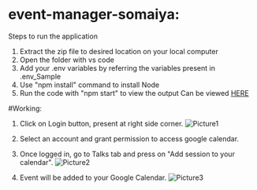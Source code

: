 # event-manager-somaiya:
 
 Steps to run the application
 1. Extract the zip file to desired location on your local computer
 2. Open the folder with vs code
 3. Add your .env variables by referring the variables present in .env_Sample
 4. Use "npm install" command to install Node
 5. Run the code with "npm start" to view the output
 Can be viewed [HERE](https://geletinousamigo.github.io/event-manager-somaiya)
 
 #Working:
 
 1. Click on Login button, present at right side corner.
 ![Picture1](https://user-images.githubusercontent.com/96196430/212080558-33203f6b-f829-4329-9d92-461c182621a3.png)

 2. Select an account and grant permission to access google calendar.
 
 3. Once logged in, go to Talks tab and press on "Add session to your calendar".
 ![Picture2](https://user-images.githubusercontent.com/96196430/212080646-a759d1ff-484e-4897-8111-59e1af64df96.png)
 
 4. Event will be added to your Google Calendar.
 ![Picture3](https://user-images.githubusercontent.com/96196430/212080816-2c19fc6b-f54a-4980-920b-7a1e24ba6387.png)

